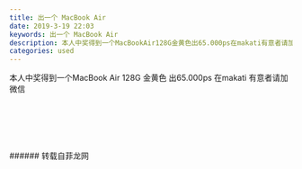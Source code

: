 ```yaml
---
title: 出一个 MacBook Air
date: 2019-3-19 22:03
keywords: 出一个 MacBook Air
description: 本人中奖得到一个MacBookAir128G金黄色出65.000ps在makati有意者请加微信
categories: used
---
```

<td class="t_f" id="postmessage_3261732">

本人中奖得到一个MacBook Air 128G 金黄色 出65.000ps 在makati 有意者请加微信 <br/>
<img alt="" border="0" class="zoom" data-cf-modified-00c2b58301d18616637bc378-="" file="http://www.flw.ph/data/appbyme/upload/image/201903/19/LM1IvsQxdWh7.jpg" id="aimg_ZVY3L" lazyloadthumb="1" onclick="" onmouseover="" src="http://www.flw.ph/data/appbyme/upload/image/201903/19/LM1IvsQxdWh7.jpg"/><br/>
<br/>
<img alt="" border="0" class="zoom" data-cf-modified-00c2b58301d18616637bc378-="" file="http://www.flw.ph/data/appbyme/upload/image/201903/19/sZMLFTyEHGin.jpg" id="aimg_KZiPz" lazyloadthumb="1" onclick="" onmouseover="" src="http://www.flw.ph/data/appbyme/upload/image/201903/19/sZMLFTyEHGin.jpg"/><br/>
<br/>
<img alt="" border="0" class="zoom" data-cf-modified-00c2b58301d18616637bc378-="" file="http://www.flw.ph/data/appbyme/upload/image/201903/19/9tgIuk0R8Kei.jpg" id="aimg_a5szT" lazyloadthumb="1" onclick="" onmouseover="" src="http://www.flw.ph/data/appbyme/upload/image/201903/19/9tgIuk0R8Kei.jpg"/><br/>
<br/>
<img alt="" border="0" class="zoom" data-cf-modified-00c2b58301d18616637bc378-="" file="http://www.flw.ph/data/appbyme/upload/image/201903/19/oPgxNlPtE4od.jpg" id="aimg_fTR6J" lazyloadthumb="1" onclick="" onmouseover="" src="http://www.flw.ph/data/appbyme/upload/image/201903/19/oPgxNlPtE4od.jpg"/><br/>
<br/>
<img alt="" border="0" class="zoom" data-cf-modified-00c2b58301d18616637bc378-="" file="http://www.flw.ph/data/appbyme/upload/image/201903/19/Hpjp3MNMEwqc.jpg" id="aimg_vKc8c" lazyloadthumb="1" onclick="" onmouseover="" src="http://www.flw.ph/data/appbyme/upload/image/201903/19/Hpjp3MNMEwqc.jpg"/><br/>
<br/>
</td>
###### 转载自菲龙网